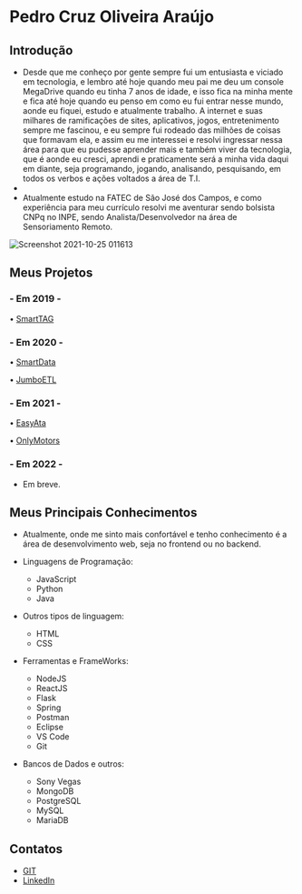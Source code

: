 # Pedro Cruz Oliveira Araújo
## Introdução
- Desde que me conheço por gente sempre fui um entusiasta e viciado em tecnologia, e lembro até hoje quando meu pai me deu um console MegaDrive quando eu tinha 7 anos de idade, e isso fica na minha mente e fica até hoje quando eu penso em como eu fui entrar nesse mundo, aonde eu fiquei, estudo e atualmente trabalho. A internet e suas milhares de ramificações de sites, aplicativos, jogos, entretenimento sempre me fascinou, e eu sempre fui rodeado das milhões de coisas que formavam ela, e assim eu me interessei e resolvi ingressar nessa área para que eu pudesse aprender mais e também viver da tecnologia, que é aonde eu cresci, aprendi e praticamente será a minha vida daqui em diante, seja programando, jogando, analisando, pesquisando, em todos os verbos e ações voltados a área de T.I.
- 
- Atualmente estudo na FATEC de São José dos Campos, e como experiência para meu currículo resolvi me aventurar sendo bolsista CNPq no INPE, sendo Analista/Desenvolvedor na área de Sensoriamento Remoto.

![Screenshot 2021-10-25 011613](https://user-images.githubusercontent.com/56441411/138634543-23cf80bd-4cf9-45c1-9f86-0dc5f345d2e0.jpg)

## Meus Projetos

### - Em 2019 -
• [SmartTAG](https://github.com/PedroCruzADS/PedroCruz-PF/blob/main/API%202019-2.SmartTag.md)

### - Em 2020 -
• [SmartData](https://github.com/PedroCruzADS/PedroCruz-PF/blob/main/API%202020-1.SmartData.md)

• [JumboETL](https://github.com/PedroCruzADS/PedroCruz-PF/blob/main/API%202020-2-JumboETL.md)

### - Em 2021 -
• [EasyAta](https://github.com/PedroCruzADS/PedroCruz-PF/blob/main/API%202021-1-EasyAta.md)

• [OnlyMotors](https://github.com/PedroCruzADS/PedroCruz-PF/blob/main/API%202021-2.OnlyMotors.md)

### - Em 2022 -
- Em breve.

## Meus Principais Conhecimentos
 - Atualmente, onde me sinto mais confortável e tenho conhecimento é a área de desenvolvimento web, seja no frontend ou no backend.

-   Linguagens de Programação:
    -   JavaScript
    -   Python
    -   Java
  -  Outros tipos de linguagem:
      - HTML
      - CSS
-   Ferramentas e FrameWorks:
    - NodeJS
    - ReactJS
    - Flask
    - Spring
    - Postman
    - Eclipse
    - VS Code
    - Git
    
   - Bancos de Dados e outros:
	    - Sony Vegas
	    - MongoDB
	    - PostgreSQL 
	    - MySQL
	    - MariaDB
  

## Contatos
* [GIT](https://github.com/PedroCruzADS)
* [LinkedIn](www.linkedin.com/in/pedro-cruz77)
